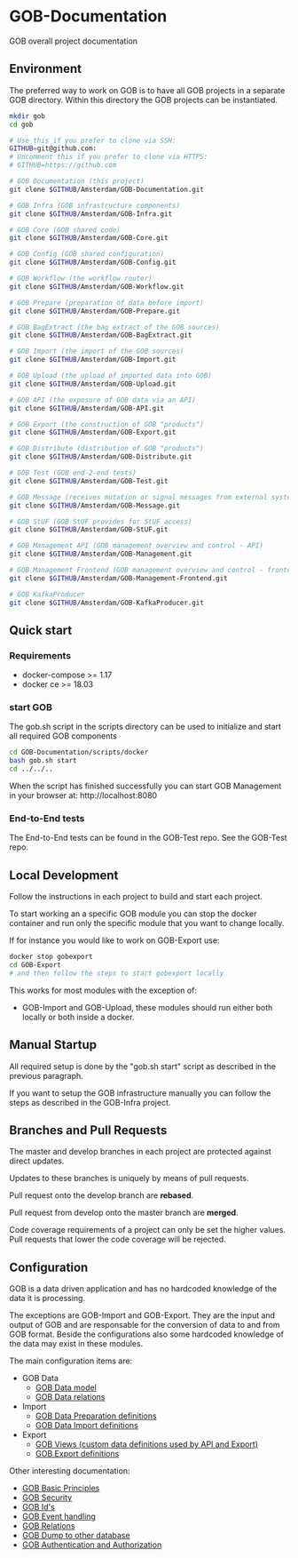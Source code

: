 # GOB-Documentation

GOB overall project documentation

## Environment

The preferred way to work on GOB is to have all GOB projects in a separate GOB directory.
Within this directory the GOB projects can be instantiated.

```bash
mkdir gob
cd gob

# Use this if you prefer to clone via SSH:
GITHUB=git@github.com:
# Uncomment this if you prefer to clone via HTTPS:
# GITHUB=https://github.com

# GOB Documentation (this project)
git clone $GITHUB/Amsterdam/GOB-Documentation.git

# GOB Infra (GOB infrastructure components)
git clone $GITHUB/Amsterdam/GOB-Infra.git

# GOB Core (GOB shared code)
git clone $GITHUB/Amsterdam/GOB-Core.git

# GOB Config (GOB shared configuration)
git clone $GITHUB/Amsterdam/GOB-Config.git

# GOB Workflow (the workflow router)
git clone $GITHUB/Amsterdam/GOB-Workflow.git

# GOB Prepare (preparation of data before import)
git clone $GITHUB/Amsterdam/GOB-Prepare.git

# GOB BagExtract (the bag extract of the GOB sources)
git clone $GITHUB/Amsterdam/GOB-BagExtract.git

# GOB Import (the import of the GOB sources)
git clone $GITHUB/Amsterdam/GOB-Import.git

# GOB Upload (the upload of imported data into GOB)
git clone $GITHUB/Amsterdam/GOB-Upload.git

# GOB API (the exposure of GOB data via an API)
git clone $GITHUB/Amsterdam/GOB-API.git

# GOB Export (the construction of GOB "products")
git clone $GITHUB/Amsterdam/GOB-Export.git

# GOB Distribute (distribution of GOB "products")
git clone $GITHUB/Amsterdam/GOB-Distribute.git

# GOB Test (GOB end-2-end tests)
git clone $GITHUB/Amsterdam/GOB-Test.git

# GOB Message (receives mutation or signal messages from external systems)
git clone $GITHUB/Amsterdam/GOB-Message.git

# GOB StUF (GOB StUF provides for StUF access)
git clone $GITHUB/Amsterdam/GOB-StUF.git

# GOB Management API (GOB management overview and control - API)
git clone $GITHUB/Amsterdam/GOB-Management.git

# GOB Management Frontend (GOB management overview and control - frontend)
git clone $GITHUB/Amsterdam/GOB-Management-Frontend.git

# GOB KafkaProducer
git clone $GITHUB/Amsterdam/GOB-KafkaProducer.git

```

## Quick start

### Requirements

* docker-compose >= 1.17
* docker ce >= 18.03

### start GOB

The gob.sh script in the scripts directory can be used to initialize and start all required GOB components

```bash
cd GOB-Documentation/scripts/docker
bash gob.sh start
cd ../../..


```

When the script has finished successfully you can start GOB Management in your browser at: http://localhost:8080

### End-to-End tests

The End-to-End tests can be found in the GOB-Test repo. See the GOB-Test repo.

## Local Development

Follow the instructions in each project to build and start each project.

To start working an a specific GOB module you can stop the docker container and
run only the specific module that you want to change locally.

If for instance you would like to work on GOB-Export use:

```bash
docker stop gobexport
cd GOB-Export
# and then follow the steps to start gobexport locally


```

This works for most modules with the exception of:
- GOB-Import and GOB-Upload, these modules should run either both locally or both inside a docker.

## Manual Startup

All required setup is done by the "gob.sh start" script as described in the previous paragraph.

If you want to setup the GOB infrastructure manually you can follow the steps as described in the GOB-Infra project.

## Branches and Pull Requests

The master and develop branches in each project are protected against direct updates.

Updates to these branches is uniquely by means of pull requests.

Pull request onto the develop branch are **rebased**.

Pull request from develop onto the master branch are **merged**.

Code coverage requirements of a project can only be set the higher values.
Pull requests that lower the code coverage will be rejected.

## Configuration

GOB is a data driven application and has no hardcoded knowledge of the data it is processing.

The exceptions are GOB-Import and GOB-Export.
They are the input and output of GOB and are responsable for the conversion of data to and from GOB format.
Beside the configurations also some hardcoded knowledge of the data may exist in these modules.

The main configuration items are:

- GOB Data
  - [GOB Data model](https://github.com/Amsterdam/GOB-Core/blob/master/gobcore/model/gobmodel.json)
  - [GOB Data relations](https://github.com/Amsterdam/GOB-Core/blob/master/gobcore/sources/gobsources.json)
- Import
  - [GOB Data Preparation definitions](https://github.com/Amsterdam/GOB-Prepare/tree/develop/src/data)
  - [GOB Data Import definitions](https://github.com/Amsterdam/GOB-Config/tree/master/gobconfig/import_/data)
- Export
  - [GOB Views (custom data definitions used by API and Export)](https://github.com/Amsterdam/GOB-Core/blob/master/gobcore/views)
  - [GOB Export definitions](https://github.com/Amsterdam/GOB-Export/tree/develop/src/gobexport/exporter/config)

Other interesting documentation:

- [GOB Basic Principles](https://github.com/Amsterdam/GOB-Documentation/blob/master/docs/basic_principles.md)
- [GOB Security](https://github.com/Amsterdam/GOB-Documentation/blob/master/docs/security.md)
- [GOB Id's](https://github.com/Amsterdam/GOB-Core/blob/master/gobcore/model/README.md)
- [GOB Event handling](https://github.com/Amsterdam/GOB-Upload/blob/develop/src/gobupload/storage/README.md)
- [GOB Relations](https://github.com/Amsterdam/GOB-Upload/blob/develop/src/gobupload/relate/README.md)
- [GOB Dump to other database](https://github.com/Amsterdam/GOB-API/tree/develop/src/gobapi/dump)
- [GOB Authentication and Authorization](https://github.com/Amsterdam/GOB-API/blob/develop/src/gobapi/auth/README.md)


